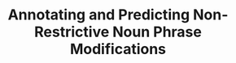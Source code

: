 ---
title: Annotating and Predicting Non-Restrictive Noun Phrase Modifications
authors: Gabriel Stanovsky, Ido Dagan 
venue: ACL 2016
base: acl16a
pdf: paper.pdf
pdf-ext: NONE
bib: bib.txt
bib-ext: NONE
code: https://github.com/gabrielStanovsky/Annotating-Non-Restrictive
layout: post
---